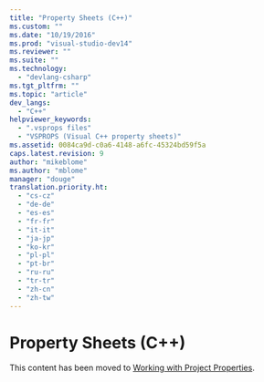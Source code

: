 ```yaml
---
title: "Property Sheets (C++)"
ms.custom: ""
ms.date: "10/19/2016"
ms.prod: "visual-studio-dev14"
ms.reviewer: ""
ms.suite: ""
ms.technology: 
  - "devlang-csharp"
ms.tgt_pltfrm: ""
ms.topic: "article"
dev_langs: 
  - "C++"
helpviewer_keywords: 
  - ".vsprops files"
  - "VSPROPS (Visual C++ property sheets)"
ms.assetid: 0084ca9d-c0a6-4148-a6fc-45324bd59f5a
caps.latest.revision: 9
author: "mikeblome"
ms.author: "mblome"
manager: "douge"
translation.priority.ht: 
  - "cs-cz"
  - "de-de"
  - "es-es"
  - "fr-fr"
  - "it-it"
  - "ja-jp"
  - "ko-kr"
  - "pl-pl"
  - "pt-br"
  - "ru-ru"
  - "tr-tr"
  - "zh-cn"
  - "zh-tw"
---
```

# Property Sheets (C++)
This content has been moved to [Working with Project Properties](../Topic/Working%20with%20Project%20Properties.md).